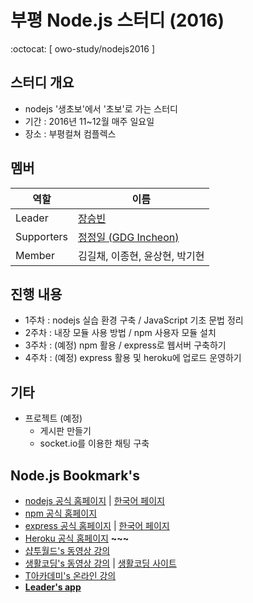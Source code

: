 # 부평 Node.js 스터디 (2016)
:octocat: [ owo-study/nodejs2016 ]

## 스터디 개요
- nodejs '생초보'에서 '초보'로 가는 스터디
- 기간 : 2016년 11~12월 매주 일요일
- 장소 : 부평컬쳐 컴플렉스

## 멤버
 역할 | 이름
 --- | ---
 Leader | [장승빈](http://sbsoft.kr)
 Supporters | [정정일 (GDG Incheon)](https://plus.google.com/u/0/communities/104783014618153871181)
 Member | 김길채, 이종현, 윤상현, 박기현

## 진행 내용
- 1주차 : nodejs 실습 환경 구축 / JavaScript 기초 문법 정리
- 2주차 : 내장 모듈 사용 방법 / npm 사용자 모듈 설치
- 3주차 : (예정) npm 활용 / express로 웹서버 구축하기
- 4주차 : (예정) express 활용 및 heroku에 업로드 운영하기

## 기타
- 프로젝트 (예정)
  - 게시판 만들기
  - socket.io를 이용한 채팅 구축

## Node.js Bookmark's
- [nodejs 공식 홈페이지](https://nodejs.org/) | [한국어 페이지](https://nodejs.org/ko/)
- [npm 공식 홈페이지](https://www.npmjs.com/)
- [express 공식 홈페이지](http://expressjs.com/) | [한국어 페이지](http://expressjs.com/ko/)
- [Heroku 공식 홈페이지](https://www.heroku.com/)
**~~~**
- [샵투월드's 동영상 강의](https://www.youtube.com/playlist?list=PLsGh7Wc318khZ23kG3jliEvyKkHYe63pq)
- [생활코딩's 동영상 강의](https://www.youtube.com/playlist?list=PLuHgQVnccGMBnrdKRODJmbH7UZ2A48LBK) | [생활코딩 사이트](https://opentutorials.org/module/938)
- [T아카데미's 온라인 강의](https://tacademy.sktechx.com/live/player/listOnline.action)
- **[Leader's app](https://node.sbsoft.kr/)**
